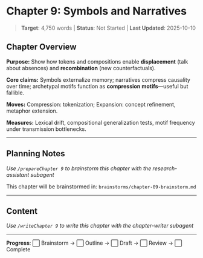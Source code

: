 # Chapter 9: Symbols and Narratives

> **Target**: 4,750 words | **Status**: Not Started | **Last Updated**: 2025-10-10

## Chapter Overview

**Purpose:** Show how tokens and compositions enable **displacement** (talk about absences) and **recombination** (new counterfactuals).

**Core claims:** Symbols externalize memory; narratives compress causality over time; archetypal motifs function as **compression motifs**—useful but fallible.

**Moves:** Compression: tokenization; Expansion: concept refinement, metaphor extension.

**Measures:** Lexical drift, compositional generalization tests, motif frequency under transmission bottlenecks.

---

## Planning Notes

*Use `/prepareChapter 9` to brainstorm this chapter with the research-assistant subagent*

This chapter will be brainstormed in: `brainstorms/chapter-09-brainstorm.md`

---

## Content

*Use `/writeChapter 9` to write this chapter with the chapter-writer subagent*

---

**Progress**: ⬜ Brainstorm → ⬜ Outline → ⬜ Draft → ⬜ Review → ⬜ Complete

<script src="https://hypothes.is/embed.js" async></script>
